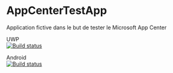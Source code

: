 # AppCenterTestApp
Application fictive dans le but de tester le Microsoft App Center

UWP  
[![Build status](https://build.appcenter.ms/v0.1/apps/736de601-edb4-494b-81ef-5cb0e4ea6875/branches/develop/badge)](https://appcenter.ms)

Android  
[![Build status](https://build.appcenter.ms/v0.1/apps/0f8dd65a-c70d-47d3-a761-27c52f255f9b/branches/develop/badge)](https://appcenter.ms)
